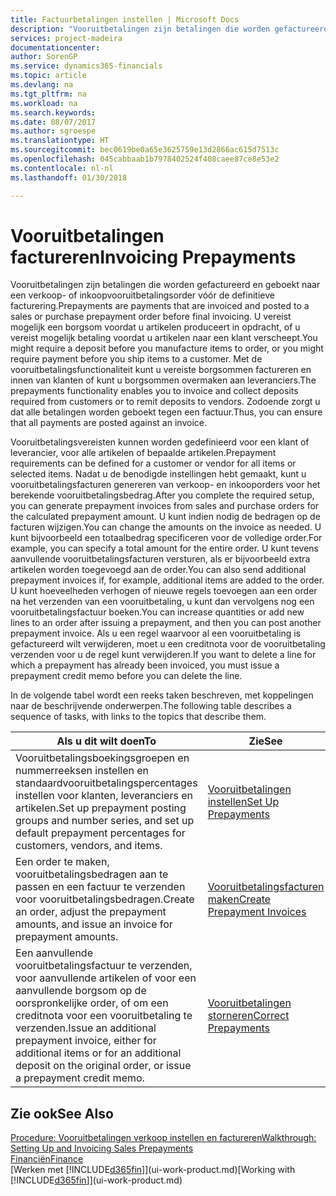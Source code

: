 ```yaml
---
title: Factuurbetalingen instellen | Microsoft Docs
description: "Vooruitbetalingen zijn betalingen die worden gefactureerd en geboekt naar een verkoop- of inkoopvooruitbetalingsorder vóór de definitieve facturering. U vereist mogelijk een borgsom voordat u artikelen produceert in opdracht, of u vereist mogelijk betaling voordat u artikelen naar een klant verscheept. Met de vooruitbetalingsfunctionaliteit kunt u vereiste borgsommen factureren en innen van klanten of kunt u borgsommen overmaken aan leveranciers. Zodoende zorgt u dat alle betalingen worden geboekt tegen een factuur."
services: project-madeira
documentationcenter: 
author: SorenGP
ms.service: dynamics365-financials
ms.topic: article
ms.devlang: na
ms.tgt_pltfrm: na
ms.workload: na
ms.search.keywords: 
ms.date: 08/07/2017
ms.author: sgroespe
ms.translationtype: HT
ms.sourcegitcommit: bec0619be0a65e3625759e13d2866ac615d7513c
ms.openlocfilehash: 045cabbaab1b7978402524f408caee87ce8e53e2
ms.contentlocale: nl-nl
ms.lasthandoff: 01/30/2018

---
```

# <a name="invoicing-prepayments"></a><span data-ttu-id="1a8cb-106">Vooruitbetalingen factureren</span><span class="sxs-lookup"><span data-stu-id="1a8cb-106">Invoicing Prepayments</span></span>
<span data-ttu-id="1a8cb-107">Vooruitbetalingen zijn betalingen die worden gefactureerd en geboekt naar een verkoop- of inkoopvooruitbetalingsorder vóór de definitieve facturering.</span><span class="sxs-lookup"><span data-stu-id="1a8cb-107">Prepayments are payments that are invoiced and posted to a sales or purchase prepayment order before final invoicing.</span></span> <span data-ttu-id="1a8cb-108">U vereist mogelijk een borgsom voordat u artikelen produceert in opdracht, of u vereist mogelijk betaling voordat u artikelen naar een klant verscheept.</span><span class="sxs-lookup"><span data-stu-id="1a8cb-108">You might require a deposit before you manufacture items to order, or you might require payment before you ship items to a customer.</span></span> <span data-ttu-id="1a8cb-109">Met de vooruitbetalingsfunctionaliteit kunt u vereiste borgsommen factureren en innen van klanten of kunt u borgsommen overmaken aan leveranciers.</span><span class="sxs-lookup"><span data-stu-id="1a8cb-109">The prepayments functionality enables you to invoice and collect deposits required from customers or to remit deposits to vendors.</span></span> <span data-ttu-id="1a8cb-110">Zodoende zorgt u dat alle betalingen worden geboekt tegen een factuur.</span><span class="sxs-lookup"><span data-stu-id="1a8cb-110">Thus, you can ensure that all payments are posted against an invoice.</span></span>  

 <span data-ttu-id="1a8cb-111">Vooruitbetalingsvereisten kunnen worden gedefinieerd voor een klant of leverancier, voor alle artikelen of bepaalde artikelen.</span><span class="sxs-lookup"><span data-stu-id="1a8cb-111">Prepayment requirements can be defined for a customer or vendor for all items or selected items.</span></span> <span data-ttu-id="1a8cb-112">Nadat u de benodigde instellingen hebt gemaakt, kunt u vooruitbetalingsfacturen genereren van verkoop- en inkooporders voor het berekende vooruitbetalingsbedrag.</span><span class="sxs-lookup"><span data-stu-id="1a8cb-112">After you complete the required setup, you can generate prepayment invoices from sales and purchase orders for the calculated prepayment amount.</span></span> <span data-ttu-id="1a8cb-113">U kunt indien nodig de bedragen op de facturen wijzigen.</span><span class="sxs-lookup"><span data-stu-id="1a8cb-113">You can change the amounts on the invoice as needed.</span></span> <span data-ttu-id="1a8cb-114">U kunt bijvoorbeeld een totaalbedrag specificeren voor de volledige order.</span><span class="sxs-lookup"><span data-stu-id="1a8cb-114">For example, you can specify a total amount for the entire order.</span></span> <span data-ttu-id="1a8cb-115">U kunt tevens aanvullende vooruitbetalingsfacturen versturen, als er bijvoorbeeld extra artikelen worden toegevoegd aan de order.</span><span class="sxs-lookup"><span data-stu-id="1a8cb-115">You can also send additional prepayment invoices if, for example, additional items are added to the order.</span></span> <span data-ttu-id="1a8cb-116">U kunt hoeveelheden verhogen of nieuwe regels toevoegen aan een order na het verzenden van een vooruitbetaling, u kunt dan vervolgens nog een vooruitbetalingsfactuur boeken.</span><span class="sxs-lookup"><span data-stu-id="1a8cb-116">You can increase quantities or add new lines to an order after issuing a prepayment, and then you can post another prepayment invoice.</span></span> <span data-ttu-id="1a8cb-117">Als u een regel waarvoor al een vooruitbetaling is gefactureerd wilt verwijderen, moet u een creditnota voor de vooruitbetaling verzenden voor u de regel kunt verwijderen.</span><span class="sxs-lookup"><span data-stu-id="1a8cb-117">If you want to delete a line for which a prepayment has already been invoiced, you must issue a prepayment credit memo before you can delete the line.</span></span>  

 <span data-ttu-id="1a8cb-118">In de volgende tabel wordt een reeks taken beschreven, met koppelingen naar de beschrijvende onderwerpen.</span><span class="sxs-lookup"><span data-stu-id="1a8cb-118">The following table describes a sequence of tasks, with links to the topics that describe them.</span></span>

|<span data-ttu-id="1a8cb-119">**Als u dit wilt doen**</span><span class="sxs-lookup"><span data-stu-id="1a8cb-119">**To**</span></span>|<span data-ttu-id="1a8cb-120">**Zie**</span><span class="sxs-lookup"><span data-stu-id="1a8cb-120">**See**</span></span>|  
|------------|-------------|  
|<span data-ttu-id="1a8cb-121">Vooruitbetalingsboekingsgroepen en nummerreeksen instellen en standaardvooruitbetalingspercentages instellen voor klanten, leveranciers en artikelen.</span><span class="sxs-lookup"><span data-stu-id="1a8cb-121">Set up prepayment posting groups and number series, and set up default prepayment percentages for customers, vendors, and items.</span></span>|[<span data-ttu-id="1a8cb-122">Vooruitbetalingen instellen</span><span class="sxs-lookup"><span data-stu-id="1a8cb-122">Set Up Prepayments</span></span>](finance-set-up-prepayments.md)|
|<span data-ttu-id="1a8cb-123">Een order te maken, vooruitbetalingsbedragen aan te passen en een factuur te verzenden voor vooruitbetalingsbedragen.</span><span class="sxs-lookup"><span data-stu-id="1a8cb-123">Create an order, adjust the prepayment amounts, and issue an invoice for prepayment amounts.</span></span>|[<span data-ttu-id="1a8cb-124">Vooruitbetalingsfacturen maken</span><span class="sxs-lookup"><span data-stu-id="1a8cb-124">Create Prepayment Invoices</span></span>](finance-how-to-create-prepayment-invoices.md)|  
|<span data-ttu-id="1a8cb-125">Een aanvullende vooruitbetalingsfactuur te verzenden, voor aanvullende artikelen of voor een aanvullende borgsom op de oorspronkelijke order, of om een creditnota voor een vooruitbetaling te verzenden.</span><span class="sxs-lookup"><span data-stu-id="1a8cb-125">Issue an additional prepayment invoice, either for additional items or for an additional deposit on the original order, or issue a prepayment credit memo.</span></span>|[<span data-ttu-id="1a8cb-126">Vooruitbetalingen storneren</span><span class="sxs-lookup"><span data-stu-id="1a8cb-126">Correct Prepayments</span></span>](finance-how-to-correct-prepayments.md)|  

## <a name="see-also"></a><span data-ttu-id="1a8cb-127">Zie ook</span><span class="sxs-lookup"><span data-stu-id="1a8cb-127">See Also</span></span>  
[<span data-ttu-id="1a8cb-128">Procedure: Vooruitbetalingen verkoop instellen en factureren</span><span class="sxs-lookup"><span data-stu-id="1a8cb-128">Walkthrough: Setting Up and Invoicing Sales Prepayments</span></span>](walkthrough-setting-up-and-invoicing-sales-prepayments.md)  
[<span data-ttu-id="1a8cb-129">Financiën</span><span class="sxs-lookup"><span data-stu-id="1a8cb-129">Finance</span></span>](finance.md)  
<span data-ttu-id="1a8cb-130">[Werken met [!INCLUDE[d365fin](includes/d365fin_md.md)]](ui-work-product.md)</span><span class="sxs-lookup"><span data-stu-id="1a8cb-130">[Working with [!INCLUDE[d365fin](includes/d365fin_md.md)]](ui-work-product.md)</span></span>


